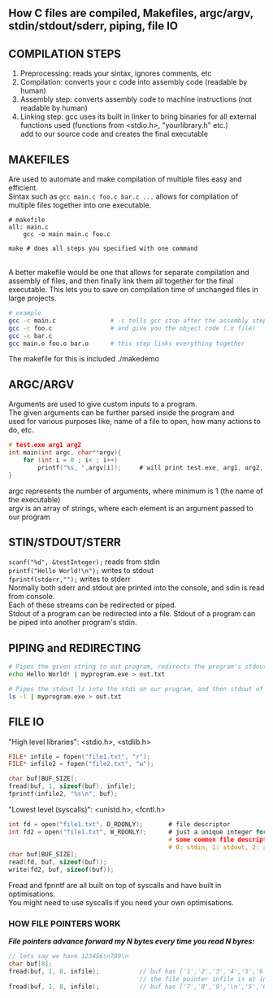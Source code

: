 ## How C files are compiled, Makefiles, argc/argv, stdin/stdout/sderr, piping, file IO

## COMPILATION STEPS
1. Preprocessing: reads your sintax, ignores comments, etc
2. Compilation: converts your c code into assembly code (readable by human)
3. Assembly step: converts assembly code to machine instructions (not readable by human)
4. Linking step: gcc uses its built in linker to bring binaries for all external  
functions used (functions from <stdio.h>, "yourlibrary.h" etc.)  
add to our source code and creates the final executable  

## MAKEFILES
Are used to automate and make compilation of multiple files easy and efficient.  
Sintax such as ``gcc main.c foo.c bar.c ...`` allows for compilation of multiple files together into one executable.  

```
# makefile
all: main.c 
    gcc -o main main.c foo.c
```
```console
make # does all steps you specified with one command
```
<br>
A better makefile would be one that allows for separate compilation and assembly of files,  
and then finally link them all together for the final executable. This lets you to save on compilation time of unchanged files in large projects.

```bash
# example
gcc -c main.c               # -c tells gcc stop after the assembly step 
gcc -c foo.c                # and give you the object code (.o file)
gcc -c bar.c
gcc main.o foo.o bar.o      # this step links everything together
```
The makefile for this is included ./makedemo

## ARGC/ARGV
Arguments are used to give custom inputs to a program.  
The given arguments can be further parsed inside the program and  
used for various purposes like, name of a file to open, how many actions to do, etc.
```c
# test.exe arg1 arg2
int main(int argc, char**argv){
    for (int i = 0 ; i< ; i++)
        printf("%s, ",argv[i]);     # will print test.exe, arg1, arg2,
}
```
argc represents the number of arguments, where minimum is 1 (the name of the executable)  
argv is an array of strings, where each element is an argument passed to our program


## STIN/STDOUT/STERR
``scanf("%d", &testInteger);`` reads from stdin  
``printf("Hello World!\n");`` writes to stdout  
``fprintf(stderr,"");`` writes to stderr  
Normally both sderr and stdout are printed into the console, and sdin is read from console.  
Each of these streams can be redirected or piped.  
Stdout of a program can be redirected into a file.
Stdout of a program can be piped into another program's stdin.


## PIPING and REDIRECTING
```bash
# Pipes the given string to out program, redirects the program's stdout to out.txt.
echo Hello World! | myprogram.exe > out.txt
```
```bash
# Pipes the stdout ls into the stdi on our program, and then stdout of ours into out.txt  
ls -l | myprogram.exe > out.txt
```

## FILE IO
"High level libraries":  <stdio.h>, <stdlib.h>
```c
FILE* infile = fopen("file1.txt", "r");
FILE* infile2 = fopen("file2.txt", "w");

char buf[BUF_SIZE];
fread(buf, 1, sizeof(buf), infile);
fprintf(infile2, "%s\n", buf);
```
"Lowest level (syscalls)": <unistd.h>, <fcntl.h>
```c
int fd = open("file1.txt", O_RDONLY);       # file descriptor 
int fd2 = open("file1.txt", W_RDONLY);      # just a unique integer for each file
                                            # some common file descriptors:
                                            # 0: stdin, 1: stdout, 2: stderr
char buf[BUF_SIZE];
read(fd, buf, sizeof(buf));
write(fd2, buf, sizeof(buf));
```

Fread and fprintf are all built on top of syscalls and have built in optimisations.  
You might need to use syscalls if you need your own optimisations.  
### HOW FILE POINTERS WORK
***File pointers advance forward my N bytes every time you read N byres:***
```c
// lets say we have 123456\n789\n
char buf[8];
fread(buf, 1, 8, infile);           // buf has ['1','2','3','4','5','6','\n','7']
                                    // the file pointer infile is at index 8 now.
fread(buf, 1, 8, infile);           // buf has ['7','8','9','\n','5','6','\n','7']

```
